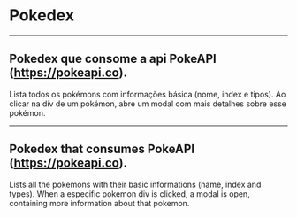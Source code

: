 # Pokedex
-----------------
## Pokedex que consome a api PokeAPI (https://pokeapi.co).

Lista todos os pokémons com informações básica (nome, index e tipos). Ao clicar na div de um pokémon, abre um modal com mais detalhes sobre esse pokémon.

--------------

## Pokedex that consumes PokeAPI (https://pokeapi.co).

Lists all the pokemons with their basic informations (name, index and types). When a especific pokemon div is clicked, a modal is open, containing more information about that pokemon.
